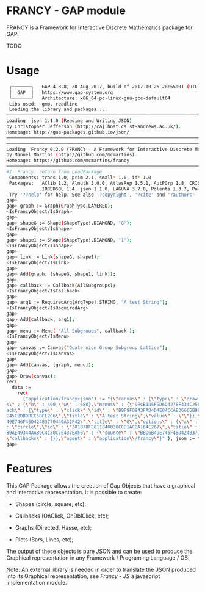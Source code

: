 # FRANCY - GAP module

FRANCY is a Framework for Interactive Discrete Mathematics package for GAP.

TODO

# Usage

```bash
 ┌───────┐   GAP 4.8.8, 20-Aug-2017, build of 2017-10-26 20:55:01 (UTC)
 │  GAP  │   https://www.gap-system.org
 └───────┘   Architecture: x86_64-pc-linux-gnu-gcc-default64
 Libs used:  gmp, readline
 Loading the library and packages ...
──────────────────────────────────────────────────────────────────────────────────────────────────────────────────────────────────────────────────────────────────────────────────────
Loading  json 1.1.0 (Reading and Writing JSON)
by Christopher Jefferson (http://caj.host.cs.st-andrews.ac.uk/).
Homepage: http://gap-packages.github.io/json/
──────────────────────────────────────────────────────────────────────────────────────────────────────────────────────────────────────────────────────────────────────────────────────
──────────────────────────────────────────────────────────────────────────────────────────────────────────────────────────────────────────────────────────────────────────────────────
Loading  Francy 0.2.0 (FRANCY - A Framework for Interactive Discrete Mathematics)
by Manuel Martins (http://github.com/mcmartins).
Homepage: https://github.com/mcmartins/francy
──────────────────────────────────────────────────────────────────────────────────────────────────────────────────────────────────────────────────────────────────────────────────────
#I  Francy: return from LoadPackage
 Components: trans 1.0, prim 2.1, small* 1.0, id* 1.0
 Packages:   AClib 1.2, Alnuth 3.0.0, AtlasRep 1.5.1, AutPGrp 1.8, CRISP 1.4.4, Cryst 4.1.12, CrystCat 1.1.6, CTblLib 1.2.2, FactInt 1.5.4, FGA 1.3.1, Francy 0.2.0, GAPDoc 1.6, 
             IRREDSOL 1.4, json 1.1.0, LAGUNA 3.7.0, Polenta 1.3.7, Polycyclic 2.11, RadiRoot 2.7, ResClasses 4.6.0, Sophus 1.23, SpinSym 1.5, TomLib 1.2.6, Utils 0.46, uuid 0.4
 Try '??help' for help. See also '?copyright', '?cite' and '?authors'
gap>
gap> graph := Graph(GraphType.LAYERED);
<IsFrancyObject/IsGraph>
gap>
gap> shapeG := Shape(ShapeType!.DIAMOND, "G");
<IsFrancyObject/IsShape>
gap>
gap> shape1 := Shape(ShapeType!.DIAMOND, "1");
<IsFrancyObject/IsShape>
gap>
gap> link := Link(shapeG, shape1);
<IsFrancyObject/IsLink>
gap>
gap> Add(graph, [shapeG, shape1, link]);
gap>
gap> callback := Callback(AllSubgroups);
<IsFrancyObject/IsCallback>
gap>
gap> arg1 := RequiredArg(ArgType!.STRING, "A test String");
<IsFrancyObject/IsRequiredArg>
gap>
gap> Add(callback, arg1);
gap>
gap> menu := Menu( "All Subgroups", callback );
<IsFrancyObject/IsMenu>
gap>
gap> canvas := Canvas("Quaternion Group Subgroup Lattice");
<IsFrancyObject/IsCanvas>
gap>
gap> Add(canvas, [graph, menu]);
gap>
gap> Draw(canvas);
rec( 
  data := 
    rec( 
      ("application/francy+json") := "{\"canvas\" : {\"type\" : \"draw.hasse\",\"id\" : \"C2232D710B7840D7AC0B65170CB76F5A\",\"title\" : \"Quaternion Group Subgroup Lattice\",\"option\
s\" : {\"h\" : 400,\"w\" : 680},\"menus\" : {\"9ECB1D5F9D6D4278F434C256F63CBCD3\" : {\"id\" : \"9ECB1D5F9D6D4278F434C256F63CBCD3\",\"title\" : \"All Subgroups\",\"menus\" : {},\"callb\
ack\" : {\"type\" : \"click\",\"id\" : \"B9F9F0943FAD4D4E04CCA836666B98E8\",\"requiredArgs\" : {\"A7C5F31D44B44DC45CBDBDDEC5BFE2C6\" : {\"type\" : \"string\",\"id\" : \"A7C5F31D44B44D\
C45CBDBDDEC5BFE2C6\",\"title\" : \"A test String\",\"value\" : \"\"}},\"knownArgs\" : []}}},\"nodes\" : {\"BBD6B49E746F45D42483770446A32F42\" : {\"type\" : \"circle\",\"id\" : \"BBD6B\
49E746F45D42483770446A32F42\",\"title\" : \"G\",\"options\" : {\"x\" : 0,\"y\" : 0,\"size\" : 10,\"layer\" : 0,\"highlight\" : true}},\"381B78FE811840038CCD1ACBA164C267\" : {\"type\" \
: \"circle\",\"id\" : \"381B78FE811840038CCD1ACBA164C267\",\"title\" : \"1\",\"options\" : {\"x\" : 0,\"y\" : 0,\"size\" : 10,\"layer\" : 0,\"highlight\" : true}}},\"links\" : {\"92C7\
80AE49344AAB9C4130C7E437EAF0\" : {\"source\" : \"BBD6B49E746F45D42483770446A32F42\",\"id\" : \"92C780AE49344AAB9C4130C7E437EAF0\",\"target\" : \"381B78FE811840038CCD1ACBA164C267\"}},\
\"callbacks\" : {}},\"agent\" : \"application\\/francy\"}" ), json := true, source := "gap" )
gap>
```

# Features
This GAP Package allows the creation of Gap Objects that have a graphical and interactive
representation. It is possible to create:

- Shapes (circle, square, etc);

- Callbacks (OnClick, OnDblClick, etc);

- Graphs (Directed, Hasse, etc);

- Plots (Bars, Lines, etc);

The output of these objects is pure JSON and can be used to produce the Graphical representation 
in any Framework / Programing Language / OS.

Note: An external library is needed in order to translate the JSON produced into its Graphical representation, 
see _Francy - JS_ a javascript implementation module.
